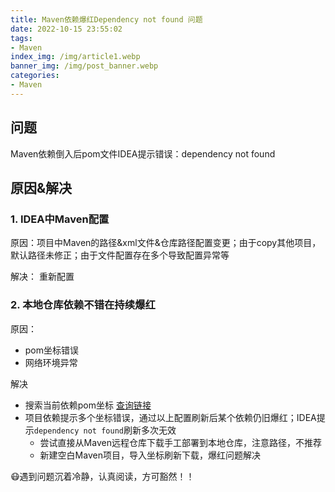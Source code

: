 ```yaml
---
title: Maven依赖爆红Dependency not found 问题
date: 2022-10-15 23:55:02
tags: 
- Maven
index_img: /img/article1.webp
banner_img: /img/post_banner.webp
categories:
- Maven
---
```


## 问题

Maven依赖倒入后pom文件IDEA提示错误：dependency not found

## 原因&解决

### 1. IDEA中Maven配置

原因：项目中Maven的路径&xml文件&仓库路径配置变更；由于copy其他项目，默认路径未修正；由于文件配置存在多个导致配置异常等

解决： 重新配置

### 2. 本地仓库依赖不错在持续爆红

原因：

- pom坐标错误
- 网络环境异常

解决

- 搜索当前依赖pom坐标 [查询链接](https://mvnrepository.com/)
- 项目依赖提示多个坐标错误，通过以上配置刷新后某个依赖仍旧爆红；IDEA提示`dependency not found`刷新多次无效
  - 尝试直接从Maven远程仓库下载手工部署到本地仓库，注意路径，不推荐
  - 新建空白Maven项目，导入坐标刷新下载，爆红问题解决





😷遇到问题沉着冷静，认真阅读，方可豁然！！